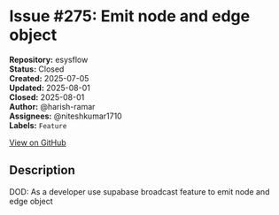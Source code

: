 # Issue #275: Emit node and edge object

**Repository:** esysflow  
**Status:** Closed  
**Created:** 2025-07-05  
**Updated:** 2025-08-01  
**Closed:** 2025-08-01  
**Author:** @harish-ramar  
**Assignees:** @niteshkumar1710  
**Labels:** `Feature`  

[View on GitHub](https://github.com/Simtestlab/esysflow/issues/275)

## Description

DOD: As a developer use supabase broadcast feature to emit node and edge object